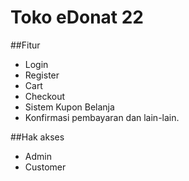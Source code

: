 # Toko eDonat 22



##Fitur
- Login
- Register
- Cart
- Checkout
- Sistem Kupon Belanja
- Konfirmasi pembayaran
dan lain-lain.

##Hak akses
- Admin
- Customer
